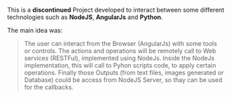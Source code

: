 This is a **discontinued** Project developed to interact between some different technologies such as **NodeJS**, **AngularJs** and **Python**.

The main idea was:

> The user can interact from the Browser (AngularJs) with some tools or controls. The actions and operations will be remotely call to Web services (RESTFul), implemented using NodeJs. Inside the NodeJs implementation, this will call to Pyhon scripts code, to apply certain operations. 
> Finally those Outputs (from text files, images generated or Database) could be access from NodeJS Server, so thay can be used for the callbacks.

